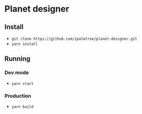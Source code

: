 # Planet designer

## Install
* `git clone https://github.com/zpalmtree/planet-designer.git`
* `yarn install`

## Running

### Dev mode
* `yarn start`

### Production
* `yarn build`
